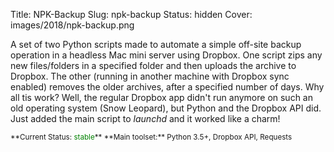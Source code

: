 Title: NPK-Backup
Slug: npk-backup
Status: hidden
Cover: images/2018/npk-backup.png

A set of two Python scripts made to automate a simple off-site backup operation in a headless Mac mini server using Dropbox. One script zips any new files/folders in a specified folder and then uploads the archive to Dropbox. The other (running in another machine with Dropbox sync enabled) removes the older archives, after a specified number of days. Why all tis work? Well, the regular Dropbox app didn't run anymore on such an old operating system (Snow Leopard), but Python and the Dropbox API did. Just added the main script to *launchd* and it worked like a charm!

<small>
**Current Status: <span style="color:green">stable</span>**  
**Main toolset:** Python 3.5+, Dropbox API, Requests  
</small>

